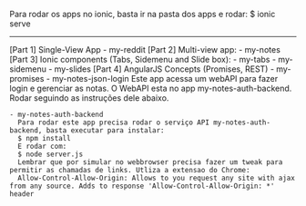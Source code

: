 Para rodar os apps no ionic, basta ir na pasta dos apps e rodar:
  $ ionic serve

****************************
[Part 1] Single-View App
    - my-reddit
[Part 2] Multi-view app:
    - my-notes
[Part 3] Ionic components (Tabs, Sidemenu and Slide box):
    - my-tabs
    - my-sidemenu
    - my-slides
[Part 4] AngularJS Concepts (Promises, REST)
    - my-promises
    - my-notes-json-login
    Este app acessa um webAPI para fazer login e gerenciar as notas. O WebAPI esta no app my-notes-auth-backend. Rodar seguindo as instruções dele abaixo.

    - my-notes-auth-backend
      Para rodar este app precisa rodar o serviço API my-notes-auth-backend, basta executar para instalar:
      $ npm install
      E rodar com:
      $ node server.js
      Lembrar que por simular no webbrowser precisa fazer um tweak para permitir as chamadas de links. Utliza a extensao do Chrome:
      Allow-Control-Allow-Origin: Allows to you request any site with ajax from any source. Adds to response 'Allow-Control-Allow-Origin: *' header
